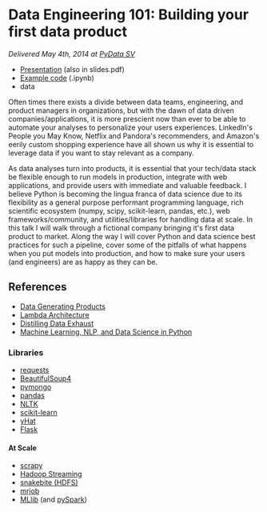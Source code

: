 # Data Engineering 101: Building your first data product

_Delivered May 4th, 2014 at [PyData SV](http://pydata.org/sv2014/abstracts/#217)_

* [Presentation](https://speakerdeck.com/clearspandex/data-engineering-101-building-your-first-data-product-pydata-sv-2014) (also in slides.pdf)
* [Example code]() (.ipynb)
* data 

Often times there exists a divide between data teams, engineering, and product managers in organizations, but with the dawn of data driven companies/applications, it is more prescient now than ever to be able to automate your analyses to personalize your users experiences. LinkedIn's People you May Know, Netflix and Pandora's recommenders, and Amazon's eerily custom shopping experience have all shown us why it is essential to leverage data if you want to stay relevant as a company.

As data analyses turn into products, it is essential that your tech/data stack be flexible enough to run models in production, integrate with web applications, and provide users with immediate and valuable feedback. I believe Python is becoming the lingua franca of data science due to its flexibility as a general purpose performant programming language, rich scientific ecosystem (numpy, scipy, scikit-learn, pandas, etc.), web frameworks/community, and utilities/libraries for handling data at scale. In this talk I will walk through a fictional company bringing it's first data product to market. Along the way I will cover Python and data science best practices for such a pipeline, cover some of the pitfalls of what happens when you put models into production, and how to make sure your users (and engineers) are as happy as they can be.

## References

* [Data Generating Products](http://www.adamlaiacano.com/post/57703317453/data-generating-products)
* [Lambda Architecture](http://lambda-architecture.net/)
* [Distilling Data Exhaust](http://www.slideshare.net/pskomoroch/distilling-data-exhaust)
* [Machine Learning, NLP, and Data Science in Python](https://vimeo.com/53058140)

### Libraries

* [requests](http://docs.python-requests.org/en/latest/)
* [BeautifulSoup4](http://www.crummy.com/software/BeautifulSoup/)
* [pymongo](http://api.mongodb.org/python/2.7rc0/)
* [pandas](http://pandas.pydata.org/)
* [NLTK](http://www.nltk.org/)
* [scikit-learn](http://scikit-learn.org/stable/)
* [yHat](https://docs.yhathq.com/python)
* [Flask](http://flask.pocoo.org/)

#### At Scale

* [scrapy](http://scrapy.org/)
* [Hadoop Streaming](http://blog.cloudera.com/blog/2013/01/a-guide-to-python-frameworks-for-hadoop/)
* [snakebite (HDFS)](https://github.com/spotify/snakebite)
* [mrjob](https://github.com/Yelp/mrjob)
* [MLlib](http://spark.apache.org/docs/0.9.0/mllib-guide.html) (and [pySpark](http://spark.apache.org/docs/0.9.1/python-programming-guide.html))